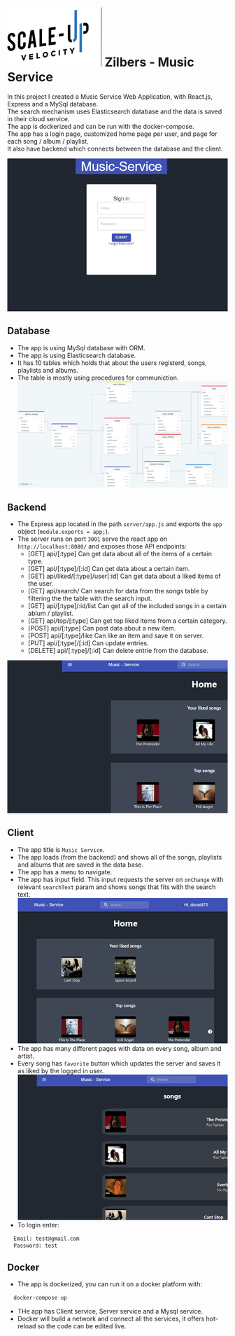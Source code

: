 # ![Scale-Up Velocity](./readme-files/logo-main.png) Zilbers - Music Service

In this project I created a Music Service Web Application, with React.js, Express and a MySql database. \
The search mechanism uses Elasticsearch database and the data is saved in their cloud service. \
The app is dockerized and can be run with the docker-compose. \
The app has a login page, customized home page per user, and page for each song / album / playlist. \
It also have backend which connects between the database and the client.

![Log-in](./readme-files/log-in.gif)

## Database

- The app is using MySql database with ORM.
- The app is using Elasticsearch database.
- It has 10 tables which holds that about the users registerd, songs, playlists and albums.
- The table is mostly using procedures for communiction.
  ![Log-in](./readme-files/data-diagram.png)

## Backend

- The Express app located in the path `server/app.js` and exports the `app` object (`module.exports = app;`).
- The server runs on port `3001` serve the react app on `http://localhost:8080/` and exposes those API endpoints:
  - [GET] api/[:type] Can get data about all of the items of a certain type.
  - [GET] api/[:type]/[:id] Can get data about a certain item.
  - [GET] api/liked/[:type]/user[:id] Can get data about a liked items of the user.
  - [GET] api/search/ Can search for data from the songs table by filtering the the table with the search input.
  - [GET] api/[:type]/:id/list Can get all of the included songs in a certain ablum / playlist.
  - [GET] api/top/[:type] Can get top liked items from a certain category.
  - [POST] api/[:type] Can post data about a new item.
  - [POST] api/[:type]/like Can like an item and save it on server.
  - [PUT] api/[:type]/[:id] Can update entries.
  - [DELETE] api/[:type]/[:id] Can delete entrie from the database.

![add-song](./readme-files/Add-song.gif)

## Client

- The app title is `Music Service`.
- The app loads (from the backend) and shows all of the songs, playlists and albums that are saved in the data base.
- The app has a menu to navigate.
- The app has input field. This input requests the server on `onChange` with relevant `searchText` param and shows songs that fits with the search text.
  ![search](./readme-files/home.gif)
- The app has many different pages with data on every song, album and artist.
- Every song has `favorite` button which updates the server and saves it as liked by the logged in user.
  ![favorite](./readme-files/like.gif)
- To login enter:

```
  Email: test@gmail.com
  Password: test
```

## Docker

- The app is dockerized, you can run it on a docker platform with:

```bash
  docker-compose up
```

- THe app has Client service, Server service and a Mysql service.
- Docker will build a network and connect all the services, it offers hot-reload so the code can be edited live.
